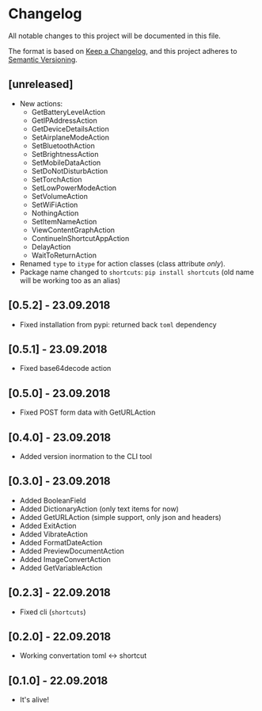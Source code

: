 # Changelog

All notable changes to this project will be documented in this file.

The format is based on [Keep a Changelog](https://keepachangelog.com/en/1.0.0/),
and this project adheres to [Semantic Versioning](https://semver.org/spec/v2.0.0.html).

## [unreleased]

- New actions:
  - GetBatteryLevelAction
  - GetIPAddressAction
  - GetDeviceDetailsAction
  - SetAirplaneModeAction
  - SetBluetoothAction
  - SetBrightnessAction
  - SetMobileDataAction
  - SetDoNotDisturbAction
  - SetTorchAction
  - SetLowPowerModeAction
  - SetVolumeAction
  - SetWiFiAction
  - NothingAction
  - SetItemNameAction
  - ViewContentGraphAction
  - ContinueInShortcutAppAction
  - DelayAction
  - WaitToReturnAction
- Renamed `type` to `itype` for action classes (class attribute *only*).
- Package name changed to `shortcuts`: `pip install shortcuts` (old name will be working too as an alias)

## [0.5.2] - 23.09.2018

- Fixed installation from pypi: returned back `toml` dependency

## [0.5.1] - 23.09.2018

- Fixed base64decode action

## [0.5.0] - 23.09.2018

- Fixed POST form data with GetURLAction

## [0.4.0] - 23.09.2018

- Added version inormation to the CLI tool

## [0.3.0] - 23.09.2018

- Added BooleanField
- Added DictionaryAction (only text items for now)
- Added GetURLAction (simple support, only json and headers)
- Added ExitAction
- Added VibrateAction
- Added FormatDateAction
- Added PreviewDocumentAction
- Added ImageConvertAction
- Added GetVariableAction

## [0.2.3] - 22.09.2018

- Fixed cli (`shortcuts`)

## [0.2.0] - 22.09.2018

- Working convertation toml <-> shortcut

## [0.1.0] - 22.09.2018

- It's alive!

